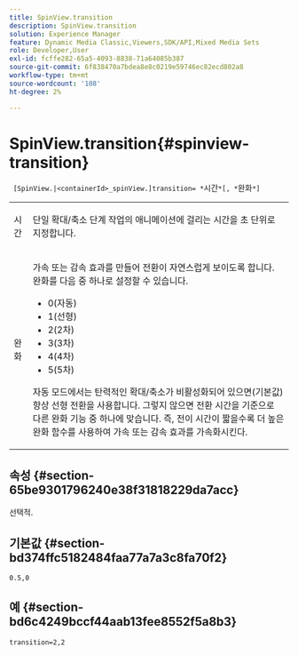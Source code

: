 ```yaml
---
title: SpinView.transition
description: SpinView.transition
solution: Experience Manager
feature: Dynamic Media Classic,Viewers,SDK/API,Mixed Media Sets
role: Developer,User
exl-id: fcffe282-65a5-4093-8838-71a64085b387
source-git-commit: 6f838470a7bdea8e8c0219e59746ec82ecd802a8
workflow-type: tm+mt
source-wordcount: '108'
ht-degree: 2%

---
```


# SpinView.transition{#spinview-transition}

` [SpinView.|<containerId>_spinView.]transition= *`시간`*[, *`완화`*]`

<table id="table_5B8094216AE94DC59671E06DB941A366"> 
 <tbody> 
  <tr> 
   <td colname="col1"> <p> <span class="codeph"><span class="varname"> 시간</span></span> </p> </td> 
   <td colname="col2"> <p> 단일 확대/축소 단계 작업의 애니메이션에 걸리는 시간을 초 단위로 지정합니다. </p> </td> 
  </tr> 
  <tr> 
   <td colname="col1"> <p> <span class="codeph"><span class="varname"> 완화</span></span> </p> </td> 
   <td colname="col2"> <p> 가속 또는 감속 효과를 만들어 전환이 자연스럽게 보이도록 합니다. 완화를 다음 중 하나로 설정할 수 있습니다. </p> <p> 
     <ul id="ul_7B9694978D96449AB986AED1CF7F649D"> 
      <li id="li_904CEC8AD5834139A5585EE70ACE9C80">0(자동) </li> 
      <li id="li_471D4CD39C10415497B1714B0AD961B9"> 1(선형) </li> 
      <li id="li_7A0F9F1186604E75BAA19626A844236A"> 2(2차) </li> 
      <li id="li_B8D4C40D795642AB835925582B707158"> 3(3차) </li> 
      <li id="li_2B9F7324BB89455C89C1CAE1BD5BBB65"> 4(4차) </li> 
      <li id="li_B94A553B6E844247BE88ECA0A8CEB811"> 5(5차) </li> 
     </ul> </p> <p>자동 모드에서는 탄력적인 확대/축소가 비활성화되어 있으면(기본값) 항상 선형 전환을 사용합니다. 그렇지 않으면 전환 시간을 기준으로 다른 완화 기능 중 하나에 맞습니다. 즉, 전이 시간이 짧을수록 더 높은 완화 함수를 사용하여 가속 또는 감속 효과를 가속화시킨다. </p> </td> 
  </tr> 
 </tbody> 
</table>

## 속성 {#section-65be9301796240e38f31818229da7acc}

선택적.

## 기본값 {#section-bd374ffc5182484faa77a7a3c8fa70f2}

`0.5,0`

## 예 {#section-bd6c4249bccf44aab13fee8552f5a8b3}

`transition=2,2`
